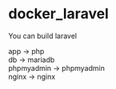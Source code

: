 # docker_laravel
You can build laravel

app -> php    
db -> mariadb   
phpmyadmin -> phpmyadmin    
nginx -> nginx
